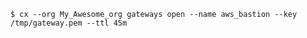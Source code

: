 <!-- usedin: [ _includes/_inlines/Toolbelt/common/gateway] - layout:code post: gateway_example -->

```
$ cx --org My_Awesome_org gateways open --name aws_bastion --key /tmp/gateway.pem --ttl 45m
```

